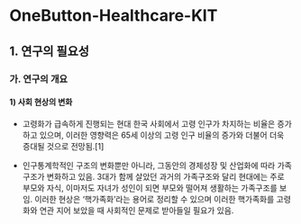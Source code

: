 # OneButton-Healthcare-KIT

## 1. 연구의 필요성
### 가. 연구의 개요
#### 1) 사회 현상의 변화
* 고령화가 급속하게 진행되는 현대 한국 사회에서 고령 인구가 차지하는 비율은 증가하고 있으며, 이러한 영향력은 65세 이상의 고령 인구 비율의 증가와 더불어 더욱 증대될 것으로 전망됨.[1]

* 인구통계학적인 구조의 변화뿐만 아니라, 그동안의 경제성장 및 산업화에 따라 가족구조가 변화하고 있음. 3대가 함께 살았던 과거의 가족구조와 달리 현대에는 주로 부모와 자식, 이마저도 자녀가 성인이 되면 부모와 떨어져 생활하는 가족구조를 보임. 이러한 현상은 ‘핵가족화’라는 용어로 정리할 수 있으며 이러한 핵가족화를 고령화와 연관 지어 보았을 때 사회적인 문제로 받아들일 필요가 있음.

